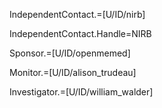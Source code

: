 IndependentContact.=[U/ID/nirb]

IndependentContact.Handle=NIRB

Sponsor.=[U/ID/openmemed]

Monitor.=[U/ID/alison_trudeau]

Investigator.=[U/ID/william_walder]